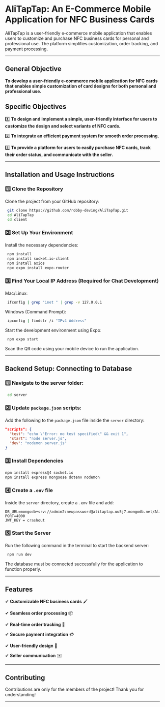 # **AliTapTap: An E-Commerce Mobile Application for NFC Business Cards**

AliTapTap is a user-friendly e-commerce mobile application that enables users to customize and purchase NFC business cards for personal and professional use. The platform simplifies customization, order tracking, and payment processing.

---

## **General Objective**
**To develop a user-friendly e-commerce mobile application for NFC cards that enables simple customization of card designs for both personal and professional use.**

## **Specific Objectives**
1️⃣ **To design and implement a simple, user-friendly interface for users to customize the design and select variants of NFC cards.**

2️⃣ **To integrate an efficient payment system for smooth order processing.**

3️⃣ **To provide a platform for users to easily purchase NFC cards, track their order status, and communicate with the seller.**

---

## **Installation and Usage Instructions**

### **1️⃣ Clone the Repository**
Clone the project from your GitHub repository:

```bash
 git clone https://github.com/robby-deving/AliTapTap.git
 cd AliTapTap
 cd client
```

### **2️⃣ Set Up Your Environment**

Install the necessary dependencies:

```bash
 npm install
 npm install socket.io-client
 npm install axios
 npx expo install expo-router
```

### **3️⃣ Find Your Local IP Address (Required for Chat Development)**

Mac/Linux:

```bash
 ifconfig | grep "inet " | grep -v 127.0.0.1
```

Windows (Command Prompt):

```bash
 ipconfig | findstr /i "IPv4 Address"
```

Start the development environment using Expo:

```bash
 npm expo start
```

Scan the QR code using your mobile device to run the application.

---

## **Backend Setup: Connecting to Database**

### **1️⃣ Navigate to the server folder:**
```bash
 cd server
```

### **2️⃣ Update `package.json` scripts:**
Add the following to the `package.json` file inside the `server` directory:

```json
"scripts": {
  "test": "echo \"Error: no test specified\" && exit 1",
  "start": "node server.js",
  "dev": "nodemon server.js"
}
```

### **3️⃣ Install Dependencies**

```bash
npm install express@4 socket.io
npm install express mongoose dotenv nodemon
```

### **4️⃣ Create a `.env` file**
Inside the `server` directory, create a `.env` file and add:

```
DB_URL=mongodb+srv://admin2:newpassword@alitaptap.uu5j7.mongodb.net/AliTapTapdb
PORT=4000
JWT_KEY = crashout
```

### **5️⃣ Start the Server**
Run the following command in the terminal to start the backend server:

```bash
 npm run dev
```

The database must be connected successfully for the application to function properly.

---

## **Features**

✔ **Customizable NFC business cards** 🖌️

✔ **Seamless order processing** 📦

✔ **Real-time order tracking** 📍

✔ **Secure payment integration** 💳

✔ **User-friendly design** 📱

✔ **Seller communication** ✉️

---

## **Contributing**
Contributions are only for the members of the project! Thank you for understanding!

---
